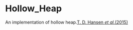 # Hollow_Heap

An implementation of hollow heap.[T. D. Hansen _et al._(2015)](https://arxiv.org/abs/1510.06535)
